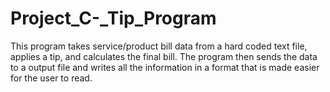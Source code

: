 # Project_C-_Tip_Program
This program takes service/product bill data from a hard coded text file, applies a tip, and calculates the final bill. The program then sends the data to a output file and writes all the information in a format that is made easier for the user to read.

